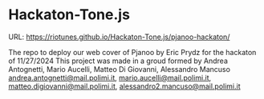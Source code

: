 # Hackaton-Tone.js
URL: https://riotunes.github.io/Hackaton-Tone.js/pjanoo-hackaton/

The repo to deploy our web cover of Pjanoo by Eric Prydz for the hackaton of 11/27/2024
This project was made in a groud formed by Andrea Antognetti, Mario Aucelli, Matteo Di Giovanni, Alessandro Mancuso
andrea.antognetti@mail.polimi.it, mario.aucelli@mail.polimi.it, matteo.digiovanni@mail.polimi.it, alessandro2.mancuso@mail.polimi.it

